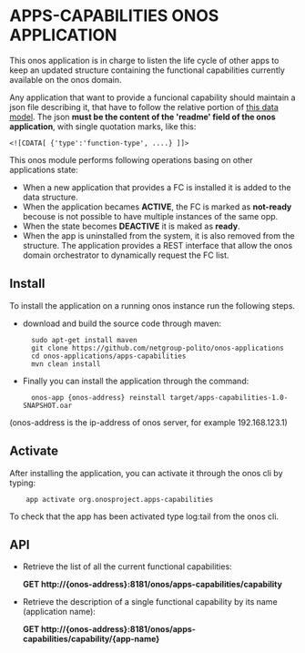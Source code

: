 # APPS-CAPABILITIES ONOS APPLICATION

This onos application is in charge to listen the life cycle of other apps to keep an updated structure containing the functional capabilities currently available on the onos domain.

Any application that want to provide a funcional capability should maintain a json file describing it, that have to follow the relative portion of [this data model](https://github.com/netgroup-polito/frog4-domain-data-model).
The json **must be the content of the 'readme' field of the onos application**, with single quotation marks, like this:

    <![CDATA[ {'type':'function-type', ....} ]]>

This onos module performs following operations basing on other applications state:
- When a new application that provides a FC is installed it is added to the data structure.
- When the application becames **ACTIVE**, the FC is marked as **not-ready** becouse is not possible to have multiple instances of the same opp.
- When the state becomes **DEACTIVE** it is maked as **ready**.
- When the app is uninstalled from the system, it is also removed from the structure.
The application provides a REST interface that allow the onos domain orchestrator to dynamically request the FC list.

## Install
To install the application on a running onos instance run the following steps.

- download and build the source code through maven:

        sudo apt-get install maven
        git clone https://github.com/netgroup-polito/onos-applications
        cd onos-applications/apps-capabilities
        mvn clean install

- Finally you can install the application through the command:

        onos-app {onos-address} reinstall target/apps-capabilities-1.0-SNAPSHOT.oar

(onos-address is the ip-address of onos server, for example 192.168.123.1)


## Activate
After installing the application, you can activate it through the onos cli by typing:

        app activate org.onosproject.apps-capabilities

To check that the app has been activated type log:tail from the onos cli.


## API

- Retrieve the list of all the current functional capabilities:

    **GET http://{onos-address}:8181/onos/apps-capabilities/capability**

- Retrieve the description of a single functional capability by its name (application name):

    **GET http://{onos-address}:8181/onos/apps-capabilities/capability/{app-name}**
